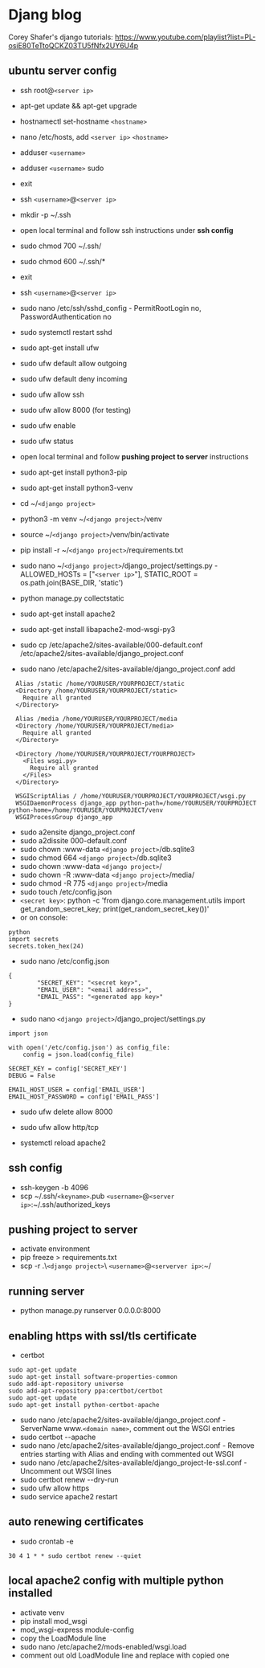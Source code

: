 # Djang blog

Corey Shafer's django tutorials: https://www.youtube.com/playlist?list=PL-osiE80TeTtoQCKZ03TU5fNfx2UY6U4p

## ubuntu server config

* ssh root@`<server ip>`
* apt-get update && apt-get upgrade
* hostnamectl set-hostname `<hostname>`
* nano /etc/hosts, add `<server ip>` `<hostname>`
* adduser `<username>`
* adduser `<username>` sudo
* exit
* ssh `<username>`@`<server ip>`
* mkdir -p ~/.ssh

* open local terminal and follow ssh instructions under **ssh config**

* sudo chmod 700 ~/.ssh/
* sudo chmod 600 ~/.ssh/*
* exit
* ssh `<username>`@`<server ip>`
* sudo nano /etc/ssh/sshd_config - PermitRootLogin no, PasswordAuthentication no
* sudo systemctl restart sshd

* sudo apt-get install ufw
* sudo ufw default allow outgoing
* sudo ufw default deny incoming
* sudo ufw allow ssh
* sudo ufw allow 8000 (for testing)
* sudo ufw enable
* sudo ufw status

* open local terminal and follow **pushing project to server** instructions

* sudo apt-get install python3-pip
* sudo apt-get install python3-venv
* cd ~/`<django project>`
* python3 -m venv ~/`<django project>`/venv
* source ~/`<django project>`/venv/bin/activate
* pip install -r ~/`<django project>`/requirements.txt
* sudo nano ~/`<django project>`/django_project/settings.py - ALLOWED_HOSTs = ["`<server ip>`"], STATIC_ROOT = os.path.join(BASE_DIR, 'static')
* python manage.py collectstatic

* sudo apt-get install apache2
* sudo apt-get install libapache2-mod-wsgi-py3
* sudo cp /etc/apache2/sites-available/000-default.conf /etc/apache2/sites-available/django_project.conf
* sudo nano /etc/apache2/sites-available/django_project.conf add 

```
  Alias /static /home/YOURUSER/YOURPROJECT/static
  <Directory /home/YOURUSER/YOURPROJECT/static>
    Require all granted
  </Directory>

  Alias /media /home/YOURUSER/YOURPROJECT/media
  <Directory /home/YOURUSER/YOURPROJECT/media>
    Require all granted
  </Directory>

  <Directory /home/YOURUSER/YOURPROJECT/YOURPROJECT>
    <Files wsgi.py>
      Require all granted
    </Files>
  </Directory>

  WSGIScriptAlias / /home/YOURUSER/YOURPROJECT/YOURPROJECT/wsgi.py
  WSGIDaemonProcess django_app python-path=/home/YOURUSER/YOURPROJECT python-home=/home/YOURUSER/YOURPROJECT/venv
  WSGIProcessGroup django_app
```
* sudo a2ensite django_project.conf
* sudo a2dissite 000-default.conf
* sudo chown :www-data `<django project>`/db.sqlite3
* sudo chmod 664 `<django project>`/db.sqlite3
* sudo chown :www-data `<django project>`/
* sudo chown -R :www-data `<django project>`/media/
* sudo chmod -R 775 `<django project>`/media
* sudo touch /etc/config.json
* `<secret key>`: python -c 'from django.core.management.utils import get_random_secret_key; print(get_random_secret_key())'
* or on console:
```
python
import secrets
secrets.token_hex(24)
```
* sudo nano /etc/config.json
```
{
        "SECRET_KEY": "<secret key>",
        "EMAIL_USER": "<email address>",
        "EMAIL_PASS": "<generated app key>"
}
```

* sudo nano `<django project>`/django_project/settings.py
```
import json

with open('/etc/config.json') as config_file:
    config = json.load(config_file)

SECRET_KEY = config['SECRET_KEY']
DEBUG = False

EMAIL_HOST_USER = config['EMAIL_USER']
EMAIL_HOST_PASSWORD = config['EMAIL_PASS']
```
* sudo ufw delete allow 8000
* sudo ufw allow http/tcp

* systemctl reload apache2
## ssh config 

* ssh-keygen -b 4096
* scp \~/.ssh/`<keyname>`.pub `<username>`@`<server ip>`:\~/.ssh/authorized_keys

## pushing project to server

* activate environment
* pip freeze > requirements.txt
* scp -r .\\`<django project>`\  `<username>`@`<serverver ip>`:~/

## running server
* python manage.py runserver 0.0.0.0:8000

## enabling https with ssl/tls certificate

* certbot
```
sudo apt-get update
sudo apt-get install software-properties-common
sudo add-apt-repository universe
sudo add-apt-repository ppa:certbot/certbot
sudo apt-get update
sudo apt-get install python-certbot-apache
```
* sudo nano /etc/apache2/sites-available/django_project.conf - ServerName www.`<domain name>`, comment out the WSGI entries
* sudo certbot --apache
* sudo nano /etc/apache2/sites-available/django_project.conf - Remove entries starting with Alias and ending with commented out WSGI
* sudo nano /etc/apache2/sites-available/django_project-le-ssl.conf - Uncomment out WSGI lines
* sudo certbot renew --dry-run
* sudo ufw allow https
* sudo service apache2 restart

## auto renewing certificates

* sudo crontab -e
```
30 4 1 * * sudo certbot renew --quiet
```

## local apache2 config with multiple python installed
* activate venv
* pip install mod_wsgi
* mod_wsgi-express module-config
* copy the LoadModule line
* sudo nano /etc/apache2/mods-enabled/wsgi.load
* comment out old LoadModule line and replace with copied one